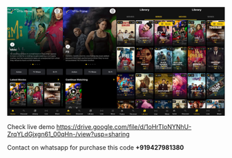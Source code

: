 

<img src="https://raw.githubusercontent.com/Gujjugaming2k/-OXOO-New-Skin/main/001.jpg">


Check live demo
https://drive.google.com/file/d/1oHrTIoNYNhU-ZrqYLdGjxgn61_00qHn-/view?usp=sharing

Contact on whatsapp for purchase this code
<b> +919427981380
</b>
